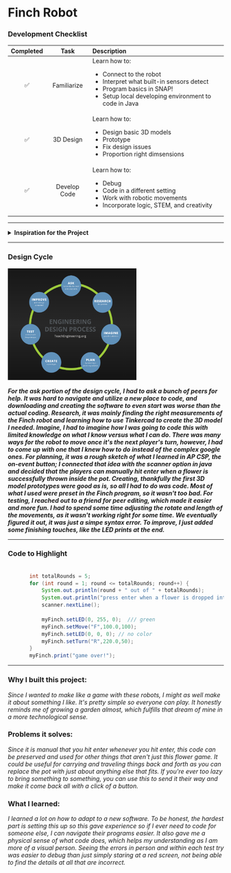 # Finch Robot

### Development Checklist

| Completed | Task         | Description |
|:---------:| :-----------:|:------------|
|    ✅     | Familiarize  | Learn how to: <ul><li>Connect to the robot</li><li>Interpret what built-in sensors detect</li><li>Program basics in SNAP!</li><li>Setup local developing environment to code in Java</li></ul>|
|    ✅     | 3D Design    |   Learn how to: <ul><li>Design basic 3D models</li><li>Prototype</li><li>Fix design issues</li><li>Proportion right dimsensions</li></ul>          |
|    ✅     | Develop Code |  Learn how to: <ul><li>Debug</li><li>Code in a different setting</li><li>Work with robotic movements</li><li>Incorporate logic, STEM, and creativity</li></ul>           |

---

<details>
<summary><strong>Inspiration for the Project</strong></summary>
	
_**I was looking at different flowers while out shopping one day; I've always wanted to grow my own garden. That same day, I was also brainstorming for possible 3D modeling designs. I decided to create one for a flower pot and some little flowers for fun. The first prototype came out the perfect size immediately, so with a passion for flowers and games, a flower throwing game was started.**_
</details>

---

### Design Cycle
<img src="design cycle.png" alt="design cycle" width="300" height="260">

_**For the ask portion of the design cycle, I had to ask a bunch of peers for help. It was hard to navigate and utilize a new place to code, and downloading and creating the software to even start was worse than the actual coding. Research, it was mainly finding the right measurements of the Finch robot and learning how to use Tinkercad to create the 3D model I needed. Imagine, I had to imagine how I was going to code this with limited knowledge on what I know versus what I can do. There was many ways for the robot to move once it's the next player's turn, however, I had to come up with one that I knew how to do instead of the complex google ones. For planning, it was a rough sketch of what I learned in AP CSP, the on-event button; I connected that idea with the scanner option in java and decided that the players can manually hit enter when a flower is successfully thrown inside the pot. Creating, thankfully the first 3D model prototypes were good as is, so all I had to do was code. Most of what I used were preset in the Finch program, so it wasn't too bad. For testing, I reached out to a friend for peer editing, which made it easier and more fun. I had to spend some time adjusting the rotate and length of the movements, as it wasn't working right for some time. We eventually figured it out, it was just a simpe syntax error. To improve, I just added some finishing touches, like the LED prints at the end.**_

---

### Code to Highlight
```java

       int totalRounds = 5;
       for (int round = 1; round <= totalRounds; round++) {
           System.out.println(round + " out of " + totalRounds);
           System.out.println("press enter when a flower is dropped into the pot");
           scanner.nextLine(); 
          
           myFinch.setLED(0, 255, 0);  /// green
           myFinch.setMove("F",100.0,100); 
           myFinch.setLED(0, 0, 0); // no color
           myFinch.setTurn("R",220.0,50);
       }
       myFinch.print("game over!");
```

---

###  Why I built this project: 
*Since I wanted to make like a game with these robots, I might as well make it about something I like. It's pretty simple so everyone can play. It honestly reminds me of growing a garden almost, which fulfills that dream of mine in a more technological sense.*
###  Problems it solves: 
*Since it is manual that you hit enter whenever you hit enter, this code can be preserved and used for other things that aren't just this flower game. It could be useful for carrying and traveling things back and forth as you can replace the pot with just about anything else that fits. If you're ever too lazy to bring something to something, you can use this to send it their way and make it come back all with a click of a button.*
###  What I learned: 
*I learned a lot on how to adapt to a new software. To be honest, the hardest part is setting this up so this gave experience so if I ever need to code for someone else, I can navigate their programs easier. It also gave me a physical sense of what code does, which helps my understanding as I am more of a visual person. Seeing the errors in person and within each test try was easier to debug than just simply staring at a red screen, not being able to find the details at all that are incorrect.*
